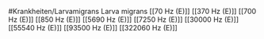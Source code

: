 #Krankheiten/Larvamigrans
Larva migrans
[[70 Hz (E)]]
[[370 Hz (E)]]
[[700 Hz (E)]]
[[850 Hz (E)]]
[[5690 Hz (E)]]
[[7250 Hz (E)]]
[[30000 Hz (E)]]
[[55540 Hz (E)]]
[[93500 Hz (E)]]
[[322060 Hz (E)]]